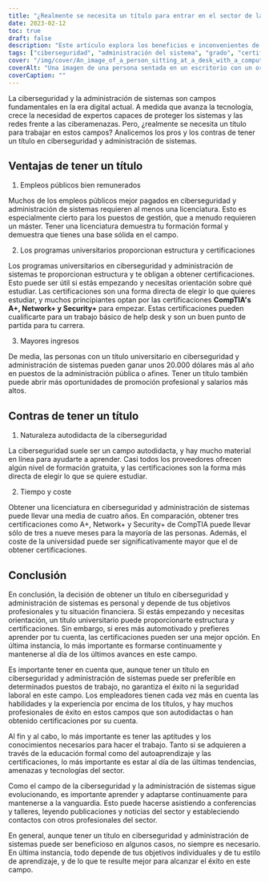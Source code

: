 ```yaml
---
title: "¿Realmente se necesita un título para entrar en el sector de la ciberseguridad y la administración de sistemas?"
date: 2023-02-12
toc: true
draft: false
description: "Este artículo explora los beneficios e inconvenientes de obtener un título en los campos de la ciberseguridad y la administración de sistemas, incluidas las oportunidades de empleo, las certificaciones, el tiempo y las consideraciones de coste."
tags: ["ciberseguridad", "administración del sistema", "grado", "certificaciones", "promoción profesional", "potencial salarial", "tiempo y coste", "empleos públicos", "autodidacta", "formación en línea", "Certificaciones CompTIA"]
cover: "/img/cover/An_image_of_a_person_sitting_at_a_desk_with_a_computer.png"
coverAlt: "Una imagen de una persona sentada en un escritorio con un ordenador delante, rodeada de libros, recursos en línea y materiales de certificación, que simbolizan los distintos caminos para adquirir conocimientos y experiencia en ciberseguridad y administración de sistemas. "
coverCaption: ""
---
```


La ciberseguridad y la administración de sistemas son campos fundamentales en la era digital actual. A medida que avanza la tecnología, crece la necesidad de expertos capaces de proteger los sistemas y las redes frente a las ciberamenazas. Pero, ¿realmente se necesita un título para trabajar en estos campos? Analicemos los pros y los contras de tener un título en ciberseguridad y administración de sistemas.

## Ventajas de tener un título

1. Empleos públicos bien remunerados

Muchos de los empleos públicos mejor pagados en ciberseguridad y administración de sistemas requieren al menos una licenciatura. Esto es especialmente cierto para los puestos de gestión, que a menudo requieren un máster. Tener una licenciatura demuestra tu formación formal y demuestra que tienes una base sólida en el campo.

2. Los programas universitarios proporcionan estructura y certificaciones

Los programas universitarios en ciberseguridad y administración de sistemas te proporcionan estructura y te obligan a obtener certificaciones. Esto puede ser útil si estás empezando y necesitas orientación sobre qué estudiar. Las certificaciones son una forma directa de elegir lo que quieres estudiar, y muchos principiantes optan por las certificaciones **CompTIA's A+, Network+ y Security+** para empezar. Estas certificaciones pueden cualificarte para un trabajo básico de help desk y son un buen punto de partida para tu carrera.

3. Mayores ingresos

De media, las personas con un título universitario en ciberseguridad y administración de sistemas pueden ganar unos 20.000 dólares más al año en puestos de la administración pública o afines. Tener un título también puede abrir más oportunidades de promoción profesional y salarios más altos.

## Contras de tener un título

1. Naturaleza autodidacta de la ciberseguridad

La ciberseguridad suele ser un campo autodidacta, y hay mucho material en línea para ayudarte a aprender. Casi todos los proveedores ofrecen algún nivel de formación gratuita, y las certificaciones son la forma más directa de elegir lo que se quiere estudiar.

2. Tiempo y coste

Obtener una licenciatura en ciberseguridad y administración de sistemas puede llevar una media de cuatro años. En comparación, obtener tres certificaciones como A+, Network+ y Security+ de CompTIA puede llevar sólo de tres a nueve meses para la mayoría de las personas. Además, el coste de la universidad puede ser significativamente mayor que el de obtener certificaciones.

## Conclusión

En conclusión, la decisión de obtener un título en ciberseguridad y administración de sistemas es personal y depende de tus objetivos profesionales y tu situación financiera. Si estás empezando y necesitas orientación, un título universitario puede proporcionarte estructura y certificaciones. Sin embargo, si eres más automotivado y prefieres aprender por tu cuenta, las certificaciones pueden ser una mejor opción. En última instancia, lo más importante es formarse continuamente y mantenerse al día de los últimos avances en este campo.

Es importante tener en cuenta que, aunque tener un título en ciberseguridad y administración de sistemas puede ser preferible en determinados puestos de trabajo, no garantiza el éxito ni la seguridad laboral en este campo. Los empleadores tienen cada vez más en cuenta las habilidades y la experiencia por encima de los títulos, y hay muchos profesionales de éxito en estos campos que son autodidactas o han obtenido certificaciones por su cuenta.

Al fin y al cabo, lo más importante es tener las aptitudes y los conocimientos necesarios para hacer el trabajo. Tanto si se adquieren a través de la educación formal como del autoaprendizaje y las certificaciones, lo más importante es estar al día de las últimas tendencias, amenazas y tecnologías del sector.

Como el campo de la ciberseguridad y la administración de sistemas sigue evolucionando, es importante aprender y adaptarse continuamente para mantenerse a la vanguardia. Esto puede hacerse asistiendo a conferencias y talleres, leyendo publicaciones y noticias del sector y estableciendo contactos con otros profesionales del sector.

En general, aunque tener un título en ciberseguridad y administración de sistemas puede ser beneficioso en algunos casos, no siempre es necesario. En última instancia, todo depende de tus objetivos individuales y de tu estilo de aprendizaje, y de lo que te resulte mejor para alcanzar el éxito en este campo.

